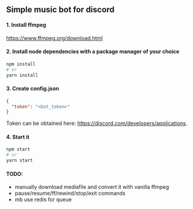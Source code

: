 ## Simple music bot for discord

#### 1. Install ffmpeg
https://www.ffmpeg.org/download.html

#### 2. Install node dependencies with a package manager of your choice
```bash
npm install
# or 
yarn install
```

#### 3. Create config.json
```json
{
  "token": "<bot_token>"
}
```

Token can be obtained here: https://discord.com/developers/applications.

#### 4. Start it
```bash
npm start
# or
yarn start
```

#### TODO:
* manually download mediafile and convert it with vanilla ffmpeg
* pause/resume/ff/rewind/stop/exit commands
* mb use redis for queue